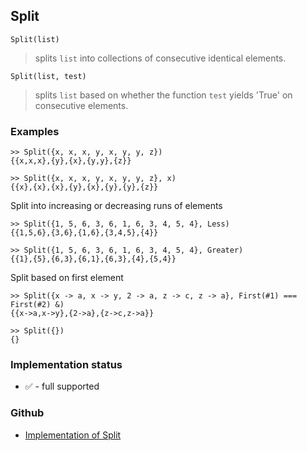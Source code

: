 ## Split

```
Split(list)
```

> splits `list` into collections of consecutive identical elements.

```
Split(list, test)
```

> splits `list` based on whether the function `test` yields 'True' on consecutive elements.

### Examples

```
>> Split({x, x, x, y, x, y, y, z})
{{x,x,x},{y},{x},{y,y},{z}} 

>> Split({x, x, x, y, x, y, y, z}, x)
{{x},{x},{x},{y},{x},{y},{y},{z}} 
```

Split into increasing or decreasing runs of elements

```
>> Split({1, 5, 6, 3, 6, 1, 6, 3, 4, 5, 4}, Less)
{{1,5,6},{3,6},{1,6},{3,4,5},{4}} 

>> Split({1, 5, 6, 3, 6, 1, 6, 3, 4, 5, 4}, Greater)
{{1},{5},{6,3},{6,1},{6,3},{4},{5,4}} 
```

Split based on first element

```
>> Split({x -> a, x -> y, 2 -> a, z -> c, z -> a}, First(#1) === First(#2) &)
{{x->a,x->y},{2->a},{z->c,z->a}} 

>> Split({})
{}
```

### Implementation status

* &#x2705; - full supported

### Github

* [Implementation of Split](https://github.com/axkr/symja_android_library/blob/master/symja_android_library/matheclipse-core/src/main/java/org/matheclipse/core/builtin/ListFunctions.java#L6721) 
